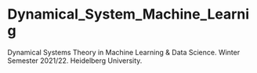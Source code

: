 # Dynamical_System_Machine_Learnig
Dynamical Systems Theory in Machine Learning & Data Science. 
Winter Semester 2021/22. Heidelberg University.
